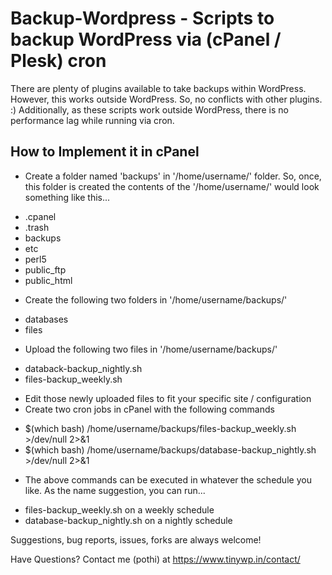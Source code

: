 Backup-Wordpress - Scripts to backup WordPress via (cPanel / Plesk) cron
========================================================================

There are plenty of plugins available to take backups within WordPress. However, this works outside WordPress. So, no conflicts with other plugins. :) Additionally, as these scripts work outside WordPress, there is no performance lag while running via cron.

How to Implement it in cPanel
-----------------------------

- Create a folder named 'backups' in '/home/username/' folder. So, once, this folder is created the contents of the '/home/username/' would look something like this...
* .cpanel
* .trash
* backups
* etc
* perl5
* public_ftp
* public_html
- Create the following two folders in '/home/username/backups/'
* databases
* files
- Upload the following two files in '/home/username/backups/'
* databack-backup_nightly.sh
* files-backup_weekly.sh
- Edit those newly uploaded files to fit your specific site / configuration
- Create two cron jobs in cPanel with the following commands
* $(which bash) /home/username/backups/files-backup_weekly.sh >/dev/null 2>&1
* $(which bash) /home/username/backups/database-backup_nightly.sh >/dev/null 2>&1
- The above commands can be executed in whatever the schedule you like. As the name suggestion, you can run...
* files-backup_weekly.sh on a weekly schedule
* database-backup_nightly.sh on a nightly schedule

Suggestions, bug reports, issues, forks are always welcome!

Have Questions?
Contact me (pothi) at https://www.tinywp.in/contact/
